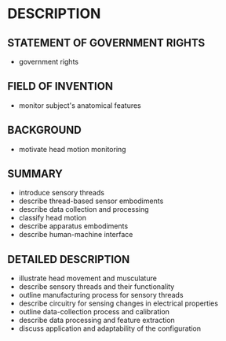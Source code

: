 # DESCRIPTION

## STATEMENT OF GOVERNMENT RIGHTS

- government rights

## FIELD OF INVENTION

- monitor subject's anatomical features

## BACKGROUND

- motivate head motion monitoring

## SUMMARY

- introduce sensory threads
- describe thread-based sensor embodiments
- describe data collection and processing
- classify head motion
- describe apparatus embodiments
- describe human-machine interface

## DETAILED DESCRIPTION

- illustrate head movement and musculature
- describe sensory threads and their functionality
- outline manufacturing process for sensory threads
- describe circuitry for sensing changes in electrical properties
- outline data-collection process and calibration
- describe data processing and feature extraction
- discuss application and adaptability of the configuration


